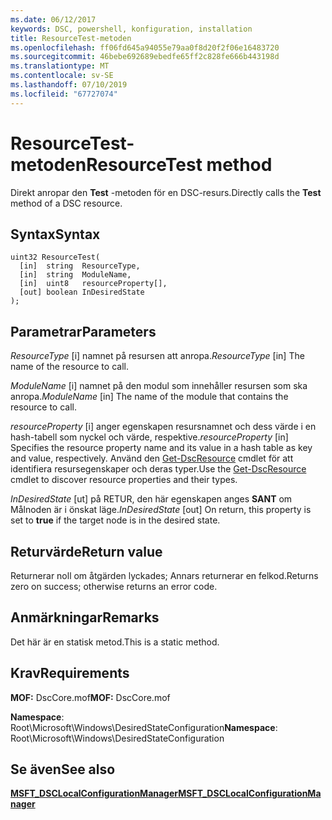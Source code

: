 ```yaml
---
ms.date: 06/12/2017
keywords: DSC, powershell, konfiguration, installation
title: ResourceTest-metoden
ms.openlocfilehash: ff06fd645a94055e79aa0f8d20f2f06e16483720
ms.sourcegitcommit: 46bebe692689ebedfe65ff2c828fe666b443198d
ms.translationtype: MT
ms.contentlocale: sv-SE
ms.lasthandoff: 07/10/2019
ms.locfileid: "67727074"
---
```

# <a name="resourcetest-method"></a><span data-ttu-id="29231-103">ResourceTest-metoden</span><span class="sxs-lookup"><span data-stu-id="29231-103">ResourceTest method</span></span>

<span data-ttu-id="29231-104">Direkt anropar den **Test** -metoden för en DSC-resurs.</span><span class="sxs-lookup"><span data-stu-id="29231-104">Directly calls the **Test** method of a DSC resource.</span></span>

## <a name="syntax"></a><span data-ttu-id="29231-105">Syntax</span><span class="sxs-lookup"><span data-stu-id="29231-105">Syntax</span></span>

```mof
uint32 ResourceTest(
  [in]  string  ResourceType,
  [in]  string  ModuleName,
  [in]  uint8   resourceProperty[],
  [out] boolean InDesiredState
);
```

## <a name="parameters"></a><span data-ttu-id="29231-106">Parametrar</span><span class="sxs-lookup"><span data-stu-id="29231-106">Parameters</span></span>

<span data-ttu-id="29231-107">*ResourceType* \[i\] namnet på resursen att anropa.</span><span class="sxs-lookup"><span data-stu-id="29231-107">*ResourceType* \[in\] The name of the resource to call.</span></span>

<span data-ttu-id="29231-108">*ModuleName* \[i\] namnet på den modul som innehåller resursen som ska anropa.</span><span class="sxs-lookup"><span data-stu-id="29231-108">*ModuleName* \[in\] The name of the module that contains the resource to call.</span></span>

<span data-ttu-id="29231-109">*resourceProperty* \[i\] anger egenskapen resursnamnet och dess värde i en hash-tabell som nyckel och värde, respektive.</span><span class="sxs-lookup"><span data-stu-id="29231-109">*resourceProperty* \[in\] Specifies the resource property name and its value in a hash table as key and value, respectively.</span></span> <span data-ttu-id="29231-110">Använd den [Get-DscResource](/powershell/module/PSDesiredStateConfiguration/Get-DscResource) cmdlet för att identifiera resursegenskaper och deras typer.</span><span class="sxs-lookup"><span data-stu-id="29231-110">Use the [Get-DscResource](/powershell/module/PSDesiredStateConfiguration/Get-DscResource) cmdlet to discover resource properties and their types.</span></span>

<span data-ttu-id="29231-111">*InDesiredState* \[ut\] på RETUR, den här egenskapen anges **SANT** om Målnoden är i önskat läge.</span><span class="sxs-lookup"><span data-stu-id="29231-111">*InDesiredState* \[out\] On return, this property is set to **true** if the target node is in the desired state.</span></span>

## <a name="return-value"></a><span data-ttu-id="29231-112">Returvärde</span><span class="sxs-lookup"><span data-stu-id="29231-112">Return value</span></span>

<span data-ttu-id="29231-113">Returnerar noll om åtgärden lyckades; Annars returnerar en felkod.</span><span class="sxs-lookup"><span data-stu-id="29231-113">Returns zero on success; otherwise returns an error code.</span></span>

## <a name="remarks"></a><span data-ttu-id="29231-114">Anmärkningar</span><span class="sxs-lookup"><span data-stu-id="29231-114">Remarks</span></span>

<span data-ttu-id="29231-115">Det här är en statisk metod.</span><span class="sxs-lookup"><span data-stu-id="29231-115">This is a static method.</span></span>

## <a name="requirements"></a><span data-ttu-id="29231-116">Krav</span><span class="sxs-lookup"><span data-stu-id="29231-116">Requirements</span></span>

<span data-ttu-id="29231-117">**MOF:** DscCore.mof</span><span class="sxs-lookup"><span data-stu-id="29231-117">**MOF:** DscCore.mof</span></span>

<span data-ttu-id="29231-118">**Namespace**: Root\Microsoft\Windows\DesiredStateConfiguration</span><span class="sxs-lookup"><span data-stu-id="29231-118">**Namespace**: Root\Microsoft\Windows\DesiredStateConfiguration</span></span>

## <a name="see-also"></a><span data-ttu-id="29231-119">Se även</span><span class="sxs-lookup"><span data-stu-id="29231-119">See also</span></span>

[<span data-ttu-id="29231-120">**MSFT_DSCLocalConfigurationManager**</span><span class="sxs-lookup"><span data-stu-id="29231-120">**MSFT_DSCLocalConfigurationManager**</span></span>](msft-dsclocalconfigurationmanager.md)
